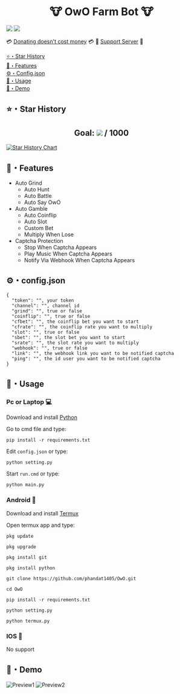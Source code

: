 <h1 align="center">🐮 OwO Farm Bot 🐮</h1>
<p align="center">

<a href="https://github.com/phandat1405/OwO"><img src="https://hits.sh/github.com/phandat1405/OwO.svg?view=today-total&label=Repo%20Today/Total%20Views&color=770ca1&labelColor=007ec6"/></a>
<a href="https://github.com/phandat1405/OwO"><img src="https://img.shields.io/github/last-commit/phandat1405/OwO" /></a><br>
</p>

💳 [Donating doesn't cost money](https://link1s.com/Phandat) 💳
🤖 [Support Server](https://discord.gg/KNYphawBHN) 🤖

[⭐・Star History](#star-history)<br>
[🔮・Features](#features)<br>
[⚙・Config.json](#configjson)<br>
[📡・Usage](#usage)<br>
[🎯・Demo](#demo)<br>

## ⭐・Star History
<h2 align="center">Goal: <a href="https://github.com/phandat1405/OwO/stargazers"><img src="https://img.shields.io/github/stars/phandat1405/OwO" /></a> / 1000</h2>

[![Star History Chart](https://api.star-history.com/svg?repos=phandat1405/OwO&type=Date)](https://star-history.com/#phandat1405/OwO&Date)

## 🔮・Features

-   Auto Grind
    -   Auto Hunt
    -   Auto Battle
    -   Auto Say OwO
-   Auto Gamble
    -   Auto Coinflip
    -   Auto Slot
    -   Custom Bet
    -   Multiply When Lose
-   Captcha Protection
    -   Stop When Captcha Appears
    -   Play Music When Captcha Appears
    -   Notify Via Webhook When Captcha Appears

## ⚙・config.json
```
{
  "token": "", your token
  "channel": "", channel id
  "grind": "", true or false
  "coinflip": "", true or false
  "cfbet": "", the coinflip bet you want to start
  "cfrate": "", the coinflip rate you want to multiply
  "slot": "", true or false
  "sbet": "", the slot bet you want to start
  "srate": "", the slot rate you want to multiply
  "webhook": "", true or false
  "link": "", the webhook link you want to be notified captcha
  "ping": "", the id user you want to be notified captcha
}
```

## 📡・Usage
### Pc or Laptop 💻
Download and install [Python](https://www.python.org/downloads)

Go to cmd file and type:
```
pip install -r requirements.txt
```
Edit `config.json` or type:
```
python setting.py
```
Start `run.cmd` or type:
```
python main.py
```

### Android 📱
Download and install [Termux](https://f-droid.org/packages/com.termux)

Open termux app and type:

```
pkg update
```
```
pkg upgrade
```
```
pkg install git
```
```
pkg install python
```
```
git clone https://github.com/phandat1405/OwO.git
```
```
cd OwO
```
```
pip install -r requirements.txt
```
```
python setting.py
```
```
python termux.py
```

### IOS 💾
No support

## 🎯・Demo
![Preview1](https://media.discordapp.net/attachments/1155833237025869876/1180791532165546065/image.png?ex=657eb4cf&is=656c3fcf&hm=b13f263c6947161d214bdf69658604321ade752415641c462346c66e0c0f1013&=&format=webp&quality=lossless)
![Preview2](https://media.discordapp.net/attachments/1054949701255970836/1182987667412107264/image0.jpg?ex=6586b21e&is=65743d1e&hm=2bdecfb87166992a2bca51be860967f81ed0bed78767f02c6fd081d7b7500dd8&=&format=webp&width=185&height=397)
